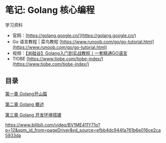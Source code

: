# 笔记: Golang 核心编程

学习资料

- 官网：[https://golang.google.cn/](https://golang.google.cn/)
- Go 语言教程 | 菜鸟教程 [https://www.runoob.com/go/go-tutorial.html](https://www.runoob.com/go/go-tutorial.html)
- 视频：[【尚硅谷】Golang入门到实战教程丨一套精通GO语言](https://www.bilibili.com/video/BV1ME411Y71o)
- TIOBE [https://www.tiobe.com/tiobe-index/](https://www.tiobe.com/tiobe-index/)

## 目录

[第一章 Golang开山篇](blog/golang/golang-start.md)

[第二章 Golang 概述](blog/golang/golang-brief.md)

[第三章 Golang 开发环境搭建](blog/golang/golang-install.md)

https://www.bilibili.com/video/BV1ME411Y71o?p=12&spm_id_from=pageDriver&vd_source=efbb4dc944fa761b6e016ce2ca5933da
